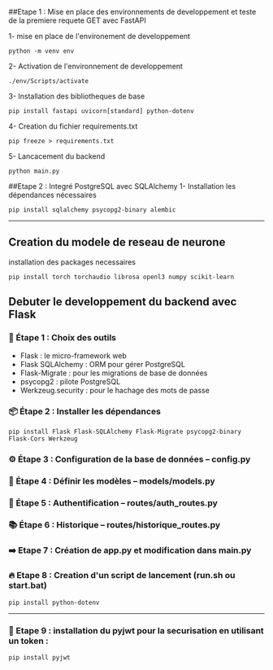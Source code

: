 ##Etape 1 : Mise en place des environnements de developpement et teste de la premiere requete GET avec FastAPI

1- mise en place de l'environement de developpement

```
python -m venv env
```

2- Activation de l'environnement de developpement

```
./env/Scripts/activate
```

3- Installation des bibliotheques de base

```
pip install fastapi uvicorn[standard] python-dotenv
```

4- Creation du fichier requirements.txt

```
pip freeze > requirements.txt
```

5- Lancacement du backend

```
python main.py
```

##Etape 2 : Integré PostgreSQL avec SQLAlchemy
1- Installation les dépendances nécessaires

```
pip install sqlalchemy psycopg2-binary alembic
```

---

## Creation du modele de reseau de neurone

installation des packages necessaires

```
pip install torch torchaudio librosa openl3 numpy scikit-learn
```

## Debuter le developpement du backend avec Flask

### 🧱 Étape 1 : Choix des outils

-   Flask : le micro-framework web
-   Flask SQLAlchemy : ORM pour gérer PostgreSQL
-   Flask-Migrate : pour les migrations de base de données
-   psycopg2 : pilote PostgreSQL
-   Werkzeug.security : pour le hachage des mots de passe

### 📦 Étape 2 : Installer les dépendances

```
pip install Flask Flask-SQLAlchemy Flask-Migrate psycopg2-binary Flask-Cors Werkzeug

```

### ⚙️ Étape 3 : Configuration de la base de données – config.py

### 🔧 Étape 4 : Définir les modèles – models/models.py

### 🔐 Étape 5 : Authentification – routes/auth_routes.py

### 📚 Étape 6 : Historique – routes/historique_routes.py

### ➡️ Etape 7 : Création de app.py et modification dans main.py

### 🔥 Etape 8 : Creation d'un script de lancement (run.sh ou start.bat)

```
pip install python-dotenv
```

---

### 🦿 Etape 9 : installation du pyjwt pour la securisation en utilisant un token :

```
pip install pyjwt
```
